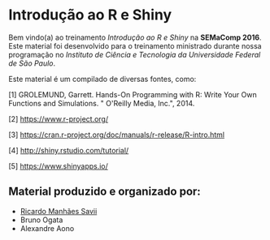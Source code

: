 # Introdução ao R e Shiny

Bem vindo(a) ao treinamento *Introdução ao R e Shiny* na **SEMaComp 2016**. Este material foi desenvolvido para o treinamento ministrado durante nossa programação no *Instituto de Ciência e Tecnologia da Universidade Federal de São Paulo*.

Este material é um compilado de diversas fontes, como:

[1] GROLEMUND, Garrett. Hands-On Programming with R: Write Your Own Functions and Simulations. " O'Reilly Media, Inc.", 2014.

[2] https://www.r-project.org/

[3] https://cran.r-project.org/doc/manuals/r-release/R-intro.html

[4] http://shiny.rstudio.com/tutorial/

[5] https://www.shinyapps.io/


## Material produzido e organizado por:

* [Ricardo Manhães Savii](https://github.com/ricoms)
* Bruno Ogata
* Alexandre Aono